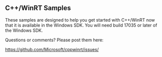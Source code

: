 ## C++/WinRT Samples

These samples are designed to help you get started with C++/WinRT now that it is available in the Windows SDK. You will need build 17035 or later of the Windows SDK.

Questions or comments? Please post them here:

https://github.com/Microsoft/cppwinrt/issues/
